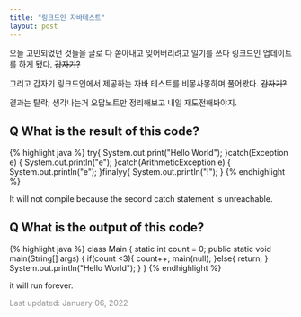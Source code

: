 ```yaml
---
title: "링크드인 자바테스트"
layout: post
---
```


오늘 고민되었던 것들을 글로 다 쏟아내고 잊어버리려고 일기를 쓰다 링크드인 업데이트를 하게 됐다. ~~갑자기?~~ 

그리고 갑자기 링크드인에서 제공하는 자바 테스트를 비몽사몽하며 풀어봤다. ~~갑자기?~~ 

결과는 탈락; 생각나는거 오답노트만 정리해보고 내일 재도전해봐야지.

## Q What is the result of this code?

{% highlight java %}
try{
  System.out.print("Hello World");
}catch(Exception e) {
  System.out.println("e");
}catch(ArithmeticException e) {
 System.out.println("e");
}finalyy{
 System.out.println("!");
}
{% endhighlight %}

It will not compile because the second catch statement is unreachable.

## Q What is the output of this code?

{% highlight java %}
class Main {
  static int count = 0;
  public static void main(String[] args)  {
if(count <3){
count++;
main(null);
}else{
  return;
   }
   System.out.println("Hello World");
  }
}
{% endhighlight %}

it will run forever.



<font color='#909194'>Last updated: January 06, 2022</font>